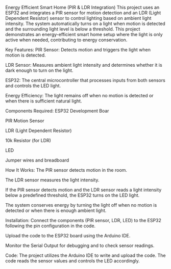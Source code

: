 Energy Efficient Smart Home (PIR & LDR Integration)
This project uses an ESP32 and integrates a PIR sensor for motion detection and an LDR (Light Dependent Resistor) sensor to control lighting based on ambient light intensity. The system automatically turns on a light when motion is detected and the surrounding light level is below a threshold. This project demonstrates an energy-efficient smart home setup where the light is only active when needed, contributing to energy conservation.

Key Features:
PIR Sensor: Detects motion and triggers the light when motion is detected.

LDR Sensor: Measures ambient light intensity and determines whether it is dark enough to turn on the light.

ESP32: The central microcontroller that processes inputs from both sensors and controls the LED light.

Energy Efficiency: The light remains off when no motion is detected or when there is sufficient natural light.

Components Required:
ESP32 Development Boar

PIR Motion Sensor

LDR (Light Dependent Resistor)

10k Resistor (for LDR)

LED

Jumper wires and breadboard

How It Works:
The PIR sensor detects motion in the room.

The LDR sensor measures the light intensity.

If the PIR sensor detects motion and the LDR sensor reads a light intensity below a predefined threshold, the ESP32 turns on the LED light.

The system conserves energy by turning the light off when no motion is detected or when there is enough ambient light.

Installation:
Connect the components (PIR sensor, LDR, LED) to the ESP32 following the pin configuration in the code.

Upload the code to the ESP32 board using the Arduino IDE.

Monitor the Serial Output for debugging and to check sensor readings.

Code:
The project utilizes the Arduino IDE to write and upload the code. The code reads the sensor values and controls the LED accordingly.


